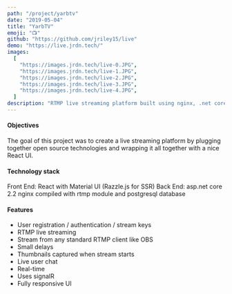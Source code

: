 ```yaml
---
path: "/project/yarbtv"
date: "2019-05-04"
title: "YarbTV"
emoji: "📺"
github: "https://github.com/jriley15/live"
demo: "https://live.jrdn.tech/"
images:
  [
    "https://images.jrdn.tech/live-0.JPG",
    "https://images.jrdn.tech/live-1.JPG",
    "https://images.jrdn.tech/live-2.JPG",
    "https://images.jrdn.tech/live-3.JPG",
    "https://images.jrdn.tech/live-4.JPG",
  ]
description: "RTMP live streaming platform built using nginx, .net core, and postgresql"
---
```


#### Objectives

The goal of this project was to create a live streaming platform by plugging together open source technologies and wrapping it all together with a nice React UI.

#### Technology stack

Front End: React with Material UI (Razzle.js for SSR)
Back End: asp.net core 2.2
nginx compiled with rtmp module
and postgresql database

#### Features

- User registration / authentication / stream keys
- RTMP live streaming
- Stream from any standard RTMP client like OBS
- Small delays
- Thumbnails captured when stream starts
- Live user chat
- Real-time
- Uses signalR
- Fully responsive UI

